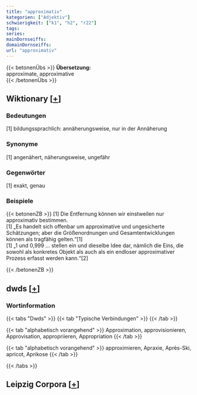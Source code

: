 ```yaml
---
title: "approximativ"
kategorien: ["Adjektiv"]
schwierigkeit: ["k1", "h2", "r22"]
tags:
series:
mainDornseiffs:
domainDornseiffs:
url: "approximativ"
---
```


{{< betonenÜbs >}}
**Übersetzung:**  
approximate, approximative  
{{< /betonenÜbs >}}

## Wiktionary [[+](https://de.wiktionary.org/wiki/approximativ)]

### Bedeutungen
[1] bildungssprachlich: annäherungsweise, nur in der Annäherung  

### Synonyme
[1] angenähert, näherungsweise, ungefähr  

### Gegenwörter
[1] exakt, genau  

### Beispiele
{{< betonenZB >}}
[1] Die Entfernung können wir einstweilen nur approximativ bestimmen.  
[1] „Es handelt sich offenbar um approximative und ungesicherte Schätzungen; aber die Größenordnungen und Gesamtentwicklungen können als tragfähig gelten.“[1]  
[1] „1 und 0,999 … stellen ein und dieselbe Idee dar, nämlich die Eins, die sowohl als konkretes Objekt als auch als ein endloser approximativer Prozess erfasst werden kann.“[2]  

{{< /betonenZB >}}


## dwds [[+](https://www.dwds.de/wb/approximativ)]

### Wortinformation
{{< tabs "Dwds" >}}
{{< tab "Typische Verbindungen" >}}
{{< /tab >}}

{{< tab "alphabetisch vorangehend" >}}
Approximation, approvisionieren, Approvisation, appropriieren, Appropriation
{{< /tab >}}

{{< tab "alphabetisch vorangehend" >}}
approximieren, Apraxie, Après-Ski, apricot, Aprikose
{{< /tab >}}

{{< /tabs >}}

## Leipzig Corpora [[+](https://corpora.uni-leipzig.de/en/res?word=approximativ&corpusId=deu_newscrawl-public_2018)]

